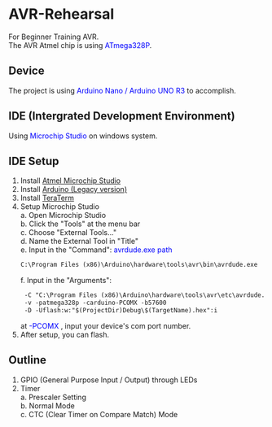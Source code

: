 # AVR-Rehearsal
For Beginner Training AVR.  
The AVR Atmel chip is using <span style="color:blue">ATmega328P</span>.

## Device
The project is using <span style="color:blue">Arduino Nano / Arduino UNO R3</span> to accomplish.

## IDE (Intergrated Development Environment)
Using <span style="color:blue">Microchip Studio</span> on windows system.

## IDE Setup
1. Install [Atmel Microchip Studio](https://www.microchip.com/en-us/tools-resources/develop/microchip-studio#Downloads)
2. Install [Arduino (Legacy version)](https://www.arduino.cc/en/software/)
3. Install [TeraTerm](https://github.com/TeraTermProject/teraterm/releases)
4. Setup Microchip Studio  
    a. Open Microchip Studio  
    b. Click the "Tools" at the menu bar  
    c. Choose "External Tools..."  
    d. Name the External Tool in "Title"  
    e. Input in the "Command": 
    <span style="color:blue">avrdude.exe path   </span>
    ```diff   
    C:\Program Files (x86)\Arduino\hardware\tools\avr\bin\avrdude.exe
    ```    
    f. Input in the "Arguments":
    ``` diff
     -C "C:\Program Files (x86)\Arduino\hardware\tools\avr\etc\avrdude.conf"
     -v -patmega328p -carduino-PCOMX -b57600 
     -D -Uflash:w:"$(ProjectDir)Debug\$(TargetName).hex":i
    ```    
    at <span style="color:blue">-PCOMX </span>, input your device's com port number.    
5. After setup, you can flash.


## Outline
1. GPIO (General Purpose Input / Output) through LEDs
2. Timer  
    a. Prescaler Setting  
    b. Normal Mode  
    c. CTC (Clear Timer on Compare Match) Mode